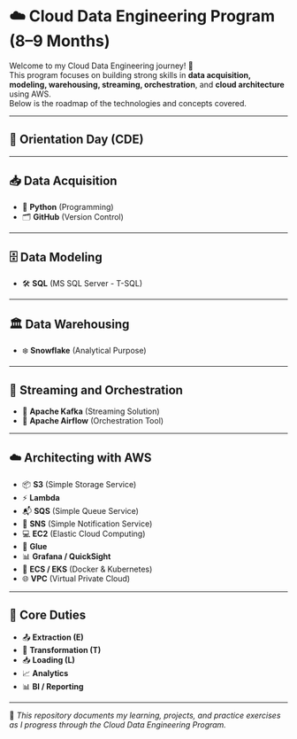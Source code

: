 # ☁️ Cloud Data Engineering Program (8–9 Months)

Welcome to my Cloud Data Engineering journey! 🚀  
This program focuses on building strong skills in **data acquisition, modeling, warehousing, streaming, orchestration**, and **cloud architecture** using AWS.  
Below is the roadmap of the technologies and concepts covered.

---

## 📅 Orientation Day (CDE)

---

## 📥 Data Acquisition
- 🐍 **Python** (Programming)
- 🗂️ **GitHub** (Version Control)

---

## 🗄️ Data Modeling
- 🛠️ **SQL** (MS SQL Server - T-SQL)

---

## 🏛️ Data Warehousing
- ❄️ **Snowflake** (Analytical Purpose)

---

## 📡 Streaming and Orchestration
- 🔄 **Apache Kafka** (Streaming Solution)
- 🎯 **Apache Airflow** (Orchestration Tool)

---

## ☁️ Architecting with AWS
- 📦 **S3** (Simple Storage Service)
- ⚡ **Lambda**
- 📬 **SQS** (Simple Queue Service)
- 🔔 **SNS** (Simple Notification Service)
- 💻 **EC2** (Elastic Cloud Computing)
- 🔗 **Glue**
- 📊 **Grafana / QuickSight**
- 🐳 **ECS / EKS** (Docker & Kubernetes)
- 🌐 **VPC** (Virtual Private Cloud)

---

## 🎯 Core Duties
- 📤 **Extraction (E)**
- 🔄 **Transformation (T)**
- 📥 **Loading (L)**
- 📈 **Analytics**
- 📊 **BI / Reporting**

---

📌 _This repository documents my learning, projects, and practice exercises as I progress through the Cloud Data Engineering Program._

